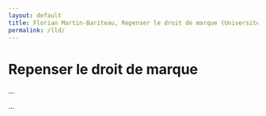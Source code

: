 ```yaml
---
layout: default
title: Florian Martin-Bariteau, Repenser le droit de marque (Université de Montréal, 2016)
permalink: /lld/
---
```


<div class="post">
	<h1 class="pageTitle">Repenser le droit de marque</h1>
  
  <p>...</p>
  
  <p>...</p>
 
</div>
